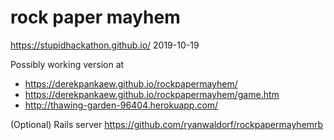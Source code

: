 # rock paper mayhem

https://stupidhackathon.github.io/
2019-10-19

Possibly working version at

  * https://derekpankaew.github.io/rockpapermayhem/
  * https://derekpankaew.github.io/rockpapermayhem/game.htm
  * http://thawing-garden-96404.herokuapp.com/

(Optional) Rails server https://github.com/ryanwaldorf/rockpapermayhemrb
